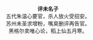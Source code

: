 <center>
<strong>评未名子</strong><br/>
五代朱温心要官，杀人放火受招安。<br/>
苏州未圣求增粉，嘴臭删评再告官。
<br/>
黑格尔卖唯心论，稻上仙五月寒。
</center>
<!--stackedit_data:
eyJoaXN0b3J5IjpbODc4NDMwOTM1XX0=
-->